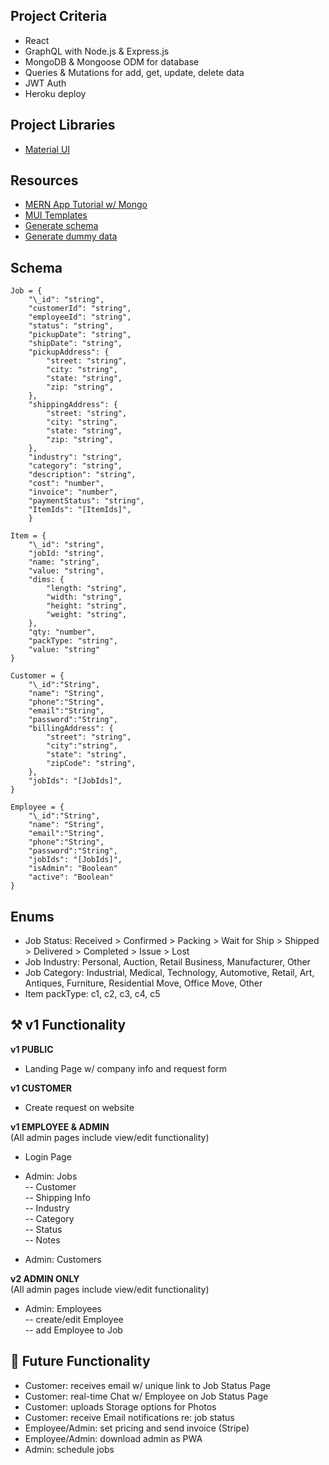 ## Project Criteria

- React
- GraphQL with Node.js & Express.js
- MongoDB & Mongoose ODM for database
- Queries & Mutations for add, get, update, delete data
- JWT Auth
- Heroku deploy

## Project Libraries

- [Material UI](https://mui.com/material-ui/getting-started/overview/)

## Resources

- [MERN App Tutorial w/ Mongo](https://www.mongodb.com/languages/mern-stack-tutorial)
- [MUI Templates](https://mui.com/material-ui/getting-started/templates/)
- [Generate schema](https://scaffoldhub.io/scaffolds/react-material-ui)
- [Generate dummy data](https://www.mockaroo.com/)

## Schema

    Job = {
        "\_id": "string",
        "customerId": "string",
        "employeeId": "string",
        "status": "string",
        "pickupDate": "string",
        "shipDate": "string",
        "pickupAddress": {
            "street: "string",
            "city: "string",
            "state: "string",
            "zip: "string",
        },
        "shippingAddress": {
            "street: "string",
            "city: "string",
            "state: "string",
            "zip: "string",
        },
        "industry": "string",
        "category": "string",
        "description": "string",
        "cost": "number",
        "invoice": "number",
        "paymentStatus": "string",
        "ItemIds": "[ItemIds]",
        }

    Item = {
        "\_id": "string",
        "jobId: "string",
        "name: "string",
        "value: "string",
        "dims: {
    	    "length: "string",
    	    "width: "string",
    	    "height: "string",
    	    "weight: "string",
        },
        "qty: "number",
        "packType: "string",
        "value: "string"
    }

    Customer = {
        "\_id":"String",
        "name": "String",
        "phone":"String",
        "email":"String",
        "password":"String",
    	"billingAddress": {
            "street": "string",
            "city":"string",
            "state": "string",
            "zipCode": "string",
    	},
        "jobIds": "[JobIds]",
    }

    Employee = {
        "\_id":"String",
        "name": "String",
        "email":"String",
        "phone":"String",
        "password":"String",
        "jobIds": "[JobIds]",
        "isAdmin": "Boolean"
        "active": "Boolean"
    }

## Enums

- Job Status: Received > Confirmed > Packing > Wait for Ship > Shipped > Delivered > Completed > Issue > Lost
- Job Industry: Personal, Auction, Retail Business, Manufacturer, Other
- Job Category: Industrial, Medical, Technology, Automotive, Retail, Art, Antiques, Furniture, Residential Move, Office Move, Other
- Item packType: c1, c2, c3, c4, c5

## ⚒️ v1 Functionality

**v1 PUBLIC**<br />

- Landing Page w/ company info and request form

**v1 CUSTOMER**<br />

- Create request on website

**v1 EMPLOYEE & ADMIN**<br />
(All admin pages include view/edit functionality)

- Login Page

- Admin: Jobs<br />
  -- Customer<br />
  -- Shipping Info<br />
  -- Industry<br />
  -- Category<br />
  -- Status<br />
  -- Notes

- Admin: Customers

**v2 ADMIN ONLY**<br />
(All admin pages include view/edit functionality)

- Admin: Employees<br />
  -- create/edit Employee<br />
  -- add Employee to Job

## 🎁 Future Functionality

- Customer: receives email w/ unique link to Job Status Page
- Customer: real-time Chat w/ Employee on Job Status Page
- Customer: uploads Storage options for Photos
- Customer: receive Email notifications re: job status
- Employee/Admin: set pricing and send invoice (Stripe)
- Employee/Admin: download admin as PWA
- Admin: schedule jobs
